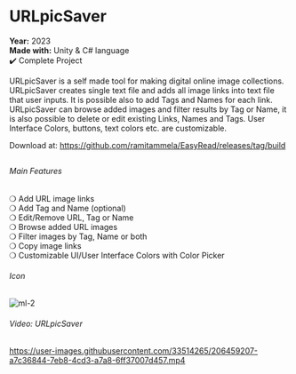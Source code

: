 # URLpicSaver
**Year:** 2023  
**Made with:** Unity & C# language  
✔️ Complete Project

URLpicSaver is a self made tool for making digital online image collections. URLpicSaver creates single text file and adds all image links into text file that user inputs. It is possible also to add Tags and Names for each link. URLpicSaver can browse added images and filter results by Tag or Name, it is also possible to delete or edit existing Links, Names and Tags. User Interface Colors, buttons, text colors etc. are customizable.

Download at: https://github.com/ramitammela/EasyRead/releases/tag/build

##

###### Main Features  
❍ Add URL image links  
❍ Add Tag and Name (optional)  
❍ Edit/Remove URL, Tag or Name  
❍ Browse added URL images  
❍ Filter images by Tag, Name or both  
❍ Copy image links  
❍ Customizable UI/User Interface Colors with Color Picker 

###### Icon
![ml-2](https://user-images.githubusercontent.com/33514265/206443814-2ecfcdf4-f0d6-494c-a59f-003fd7284dc6.png)

###### Video: URLpicSaver
https://user-images.githubusercontent.com/33514265/206459207-a7c36844-7eb8-4cd3-a7a8-6ff37007d457.mp4

